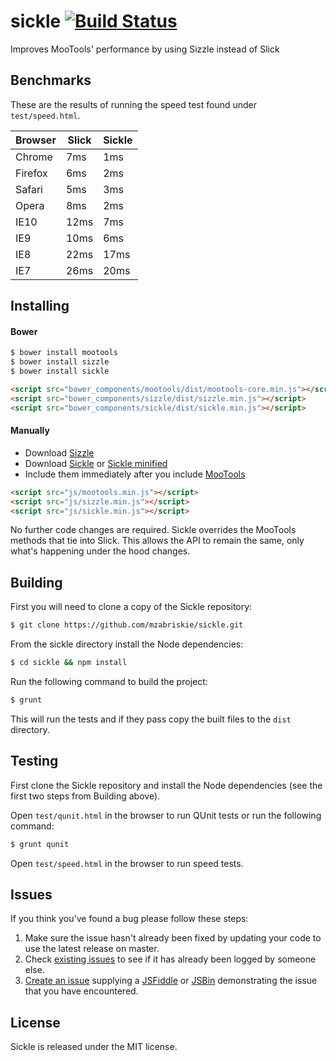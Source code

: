 sickle [![Build Status](https://travis-ci.org/mzabriskie/sickle.png?branch=master)](https://travis-ci.org/mzabriskie/sickle)
======

Improves MooTools' performance by using Sizzle instead of Slick

## Benchmarks

These are the results of running the speed test found under <code>test/speed.html</code>.

<table>
	<thead>
		<tr>
			<th>Browser</th>
			<th>Slick</th>
			<th>Sickle</th>
		</tr>
	</thead>
	<tbody>
		<tr>
			<td>Chrome</td>
			<td>7ms</td>
			<td>1ms</td>
		</tr>
		<tr>
			<td>Firefox</td>
			<td>6ms</td>
			<td>2ms</td>
		</tr>
		<tr>
			<td>Safari</td>
			<td>5ms</td>
			<td>3ms</td>
		</tr>
		<tr>
			<td>Opera</td>
			<td>8ms</td>
			<td>2ms</td>
		</tr>
		<tr>
			<td>IE10</td>
			<td>12ms</td>
			<td>7ms</td>
		</tr>
		<tr>
			<td>IE9</td>
			<td>10ms</td>
			<td>6ms</td>
		</tr>
		<tr>
			<td>IE8</td>
			<td>22ms</td>
			<td>17ms</td>
		</tr>
		<tr>
			<td>IE7</td>
			<td>26ms</td>
			<td>20ms</td>
		</tr>
	</tbody>
</table>

## Installing

#### Bower

```bash
$ bower install mootools
$ bower install sizzle
$ bower install sickle
```

```html
<script src="bower_components/mootools/dist/mootools-core.min.js"></script>
<script src="bower_components/sizzle/dist/sizzle.min.js"></script>
<script src="bower_components/sickle/dist/sickle.min.js"></script>
```

#### Manually

- Download [Sizzle](http://sizzlejs.com)
- Download [Sickle](https://raw.github.com/mzabriskie/sickle/master/dist/sickle.js) or [Sickle minified](https://raw.github.com/mzabriskie/sickle/master/dist/sickle.min.js)
- Include them immediately after you include [MooTools](http://mootools.net)

```html
<script src="js/mootools.min.js"></script>
<script src="js/sizzle.min.js"></script>
<script src="js/sickle.min.js"></script>
```

No further code changes are required. Sickle overrides the MooTools methods that tie into Slick. This allows the API to remain the same, only what's happening under the hood changes.

## Building

First you will need to clone a copy of the Sickle repository:

```bash
$ git clone https://github.com/mzabriskie/sickle.git
```

From the sickle directory install the Node dependencies:

```bash
$ cd sickle && npm install
```

Run the following command to build the project:

```bash
$ grunt
```

This will run the tests and if they pass copy the built files to the <code>dist</code> directory.

## Testing

First clone the Sickle repository and install the Node dependencies (see the first two steps from Building above).

Open <code>test/qunit.html</code> in the browser to run QUnit tests or run the following command:

```bash
$ grunt qunit
```

Open <code>test/speed.html</code> in the browser to run speed tests.

## Issues

If you think you've found a bug please follow these steps:

1. Make sure the issue hasn't already been fixed by updating your code to use the latest release on master.
2. Check [existing issues](https://github.com/mzabriskie/sickle/issues) to see if it has already been logged by someone else.
3. [Create an issue](https://github.com/mzabriskie/sickle/issues/new) supplying a [JSFiddle](http://jsfiddle.net) or [JSBin](http://jsbin.com) demonstrating the issue that you have encountered.

## License

Sickle is released under the MIT license.